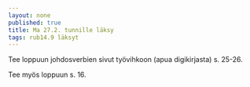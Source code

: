 ```yaml
---
layout: none
published: true
title: Ma 27.2. tunnille läksy
tags: rub14.9 läksyt
---
```

Tee loppuun johdosverbien sivut työvihkoon (apua digikirjasta) s. 25-26.

Tee myös loppuun s. 16.
